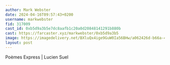 ```yaml
---
author: Mark Webster
date: 2024-04-16T09:57:43+0200
username: markwebster
fid: 317009
cast_id: 0xb5d9a3b5e7dc8aafb1c20a0d20848141291b880b
cast: https://farcaster.xyz/markwebster/0xb5d9a3b5
image: https://imagedelivery.net/BXluQx4ige9GuW0Ia56BHw/a062426d-b66a-40e4-a58b-e76e8ab6a000/original
layout: post
---
```


Poèmes Express | Lucien Suel

<img src='https://imagedelivery.net/BXluQx4ige9GuW0Ia56BHw/a062426d-b66a-40e4-a58b-e76e8ab6a000/original' alt='' referrerpolicy='no-referrer'/>
